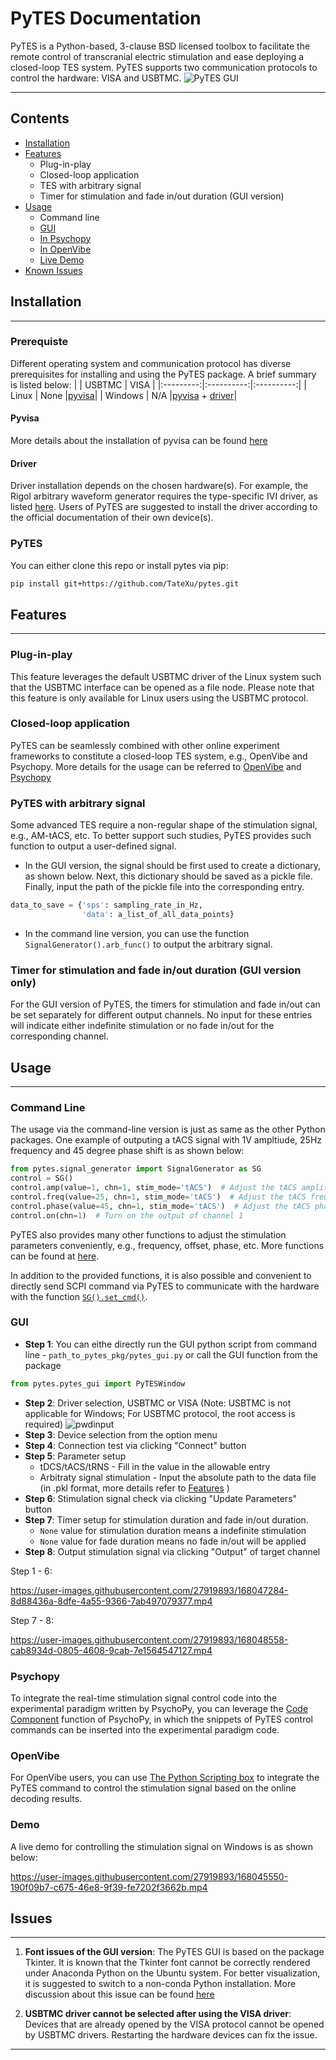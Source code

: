   PyTES Documentation
========================================

PyTES is a Python-based, 3-clause BSD licensed toolbox to facilitate the remote control of transcranial electric stimulation and ease deploying a closed-loop TES system. PyTES supports two communication protocols to control the hardware: VISA and USBTMC.
![PyTES GUI](./pytes/Figures/toolbox_1.png)
 
****

## Contents

* [Installation](#Installation)
* [Features](#Features)
    * Plug-in-play
    * Closed-loop application
    * TES with arbitrary signal
    * Timer for stimulation and fade in/out duration (GUI version)
* [Usage](#Usage)
    * Command line
    * [GUI](#GUI) 
    * [In Psychopy](#Psychopy)
    * [In OpenVibe](#OpenVibe)
    * [Live Demo](#Demo)
* [Known Issues](#Issues)

## Installation
-----

### Prerequiste
Different operating system and communication protocol has diverse prerequisites for installing and using the PyTES package. A brief summary is listed below:
|           |   USBTMC   |    VISA    |
|:---------:|:----------:|:----------:|
|   Linux   |    None    |[pyvisa](#Pyvisa)|
|  Windows  |    N/A     |[pyvisa](#Pyvisa) + [driver](#Driver)|

#### Pyvisa
More details about the installation of pyvisa can be found [here][pyvisa_link] 

#### Driver 
Driver installation depends on the chosen hardware(s). For example, the Rigol arbitrary waveform generator requires the type-specific IVI driver, as listed [here][rigoldriver]. Users of PyTES are suggested to install the driver according to the official documentation of their own device(s).

### PyTES
You can either clone this repo or install pytes via pip:
```bash
pip install git+https://github.com/TateXu/pytes.git
```

## Features 
-----
### Plug-in-play
This feature leverages the default USBTMC driver of the Linux system such that the USBTMC interface can be opened as a file node. Please note that this feature is only available for Linux users using the USBTMC protocol.

### Closed-loop application
PyTES can be seamlessly combined with other online experiment frameworks to constitute a closed-loop TES system, e.g., OpenVibe and Psychopy. More details for the usage can be referred to [OpenVibe](#OpenVibe) and [Psychopy](#Psychopy)

### PyTES with arbitrary signal
Some advanced TES require a non-regular shape of the stimulation signal, e.g., AM-tACS, etc. To better support such studies, PyTES provides such function to output a user-defined signal. 
* In the GUI version, the signal should be first used to create a dictionary, as shown below. Next, this dictionary should be saved as a pickle file. Finally, input the path of the pickle file into the corresponding entry.

```Python
data_to_save = {'sps': sampling_rate_in_Hz,
                'data': a_list_of_all_data_points}
```
* In the command line version, you can use the function `SignalGenerator().arb_func()` to output the arbitrary signal.

### Timer for stimulation and fade in/out duration (GUI version only)
For the GUI version of PyTES, the timers for stimulation and fade in/out can be set separately for different output channels. No input for these entries will indicate either indefinite stimulation or no fade in/out for the corresponding channel.

## Usage
-----

### Command Line 

The usage via the command-line version is just as same as the other Python packages. One example of outputing a tACS signal with 1V ampltiude, 25Hz frequency and 45 degree phase shift is as shown below: 
```Python
from pytes.signal_generator import SignalGenerator as SG
control = SG()
control.amp(value=1, chn=1, stim_mode='tACS')  # Adjust the tACS amplitude of channel 1 to 1V
control.freq(value=25, chn=1, stim_mode='tACS')  # Adjust the tACS freuqency of channel 1 to 25Hz
control.phase(value=45, chn=1, stim_mode='tACS')  # Adjust the tACS phase shift of channel 1 to 45 degree
control.on(chn=1)  # Turn on the output of channel 1

```

PyTES also provides many other functions to adjust the stimulation parameters conveniently, e.g., frequency, offset, phase, etc. More functions can be found at [here](./signal_generator.py#L475).

In addition to the provided functions, it is also possible and convenient to directly send SCPI command via PyTES to communicate with the hardware with the function [`SG().set_cmd()`](./signal_generator.py#L383).


### GUI 
* __Step 1__: You can eithe directly run the GUI python script from command line - `path_to_pytes_pkg/pytes_gui.py` or  call the GUI function from the package
```Python
from pytes.pytes_gui import PyTESWindow
``` 
* __Step 2__: Driver selection, USBTMC or VISA (Note: USBTMC is not applicable for Windows; For USBTMC protocol, the root access is required)
![pwdinput](./pytes/Figures/toolbox_2.png)
* __Step 3__: Device selection from the option menu
* __Step 4__: Connection test via clicking "Connect" button
* __Step 5__: Parameter setup
    * tDCS/tACS/tRNS - Fill in the value in the allowable entry
    * Arbitraty signal stimulation - Input the absolute path to the data file (in .pkl format, more details refer to [Features](#Features) )
* __Step 6__: Stimulation signal check via clicking "Update Parameters" button
* __Step 7__: Timer setup for stimulation duration and fade in/out duration.
    * `None` value for stimulation duration means a indefinite stimulation
    * `None` value for fade duration means no fade in/out will be applied
* __Step 8__: Output stimulation signal via clicking "Output" of target channel

Step 1 - 6:

https://user-images.githubusercontent.com/27919893/168047284-8d88436a-8dfe-4a55-9366-7ab497079377.mp4

Step 7 - 8:

https://user-images.githubusercontent.com/27919893/168048558-cab8934d-0805-4608-9cab-7e1564547127.mp4

### Psychopy
To integrate the real-time stimulation signal control code into the experimental paradigm written by PsychoPy, you can leverage the [Code Component][psychopy] function of PsychoPy, in which the snippets of PyTES control commands can be inserted into the experimental paradigm code.

### OpenVibe 
For OpenVibe users, you can use [The Python Scripting box][openvibe] to integrate the PyTES command to control the stimulation signal based on the online decoding results.

### Demo
A live demo for controlling the stimulation signal on Windows is as shown below:


https://user-images.githubusercontent.com/27919893/168045550-190f09b7-c675-46e8-9f39-fe7202f3662b.mp4



## Issues 
-----
1. __Font issues of the GUI version__:
The PyTES GUI is based on the package Tkinter. It is known that the Tkinter font cannot be correctly rendered under Anaconda Python on the Ubuntu system. For better visualization, it is suggested to switch to a non-conda Python installation. More discussion about this issue can be found [here][condaissue]

      



2. __USBTMC driver cannot be selected after using the VISA driver__:
Devices that are already opened by the VISA protocol cannot be opened by USBTMC drivers. Restarting the hardware devices can fix the issue.
    




-----
[pyvisa_link]: https://pyvisa.readthedocs.io/en/latest/introduction/getting.html
[condaissue]: https://github.com/ContinuumIO/anaconda-issues/issues/6833#issuecomment-351363320
[rigoldriver]: https://www.rigolna.com/download
[psychopy]: https://www.psychopy.org/builder/components/code.html
[openvibe]: http://openvibe.inria.fr/tutorial-using-python-with-openvibe/#The+Python+Scripting+box
[pytesfunction]: https://github.com/TateXu/pytes/blob/cb66334b7d7131cd4810b9c9db1c80861fc94695/signal_generator.py#L475





